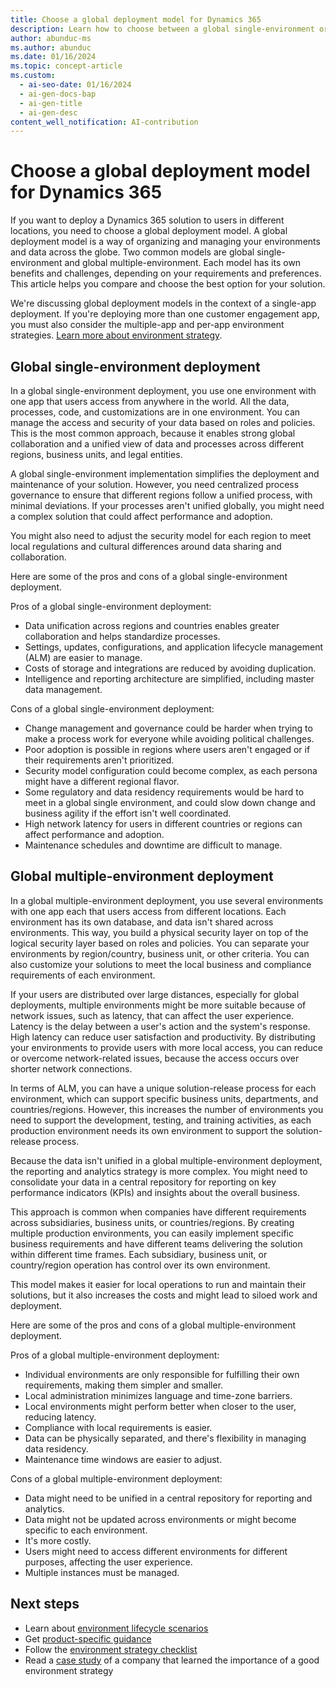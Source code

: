```yaml
---
title: Choose a global deployment model for Dynamics 365
description: Learn how to choose between a global single-environment or a global multiple-environment deployment model for your Dynamics 365 solution.
author: abunduc-ms
ms.author: abunduc
ms.date: 01/16/2024
ms.topic: concept-article
ms.custom:
  - ai-seo-date: 01/16/2024
  - ai-gen-docs-bap
  - ai-gen-title
  - ai-gen-desc
content_well_notification: AI-contribution
---
```


# Choose a global deployment model for Dynamics 365

If you want to deploy a Dynamics 365 solution to users in different locations, you need to choose a global deployment model. A global deployment model is a way of organizing and managing your environments and data across the globe. Two common models are global single-environment and global multiple-environment. Each model has its own benefits and challenges, depending on your requirements and preferences. This article helps you compare and choose the best option for your solution.

We're discussing global deployment models in the context of a single-app deployment. If you're deploying more than one customer engagement app, you must also consider the multiple-app and per-app environment strategies. [Learn more about environment strategy](environment-strategy-guidance-product.md#environment-app-strategy).

## Global single-environment deployment

In a global single-environment deployment, you use one environment with one app that users access from anywhere in the world. All the data, processes, code, and customizations are in one environment. You can manage the access and security of your data based on roles and policies. This is the most common approach, because it enables strong global collaboration and a unified view of data and processes across different regions, business units, and legal entities.

A global single-environment implementation simplifies the deployment and maintenance of your solution. However, you need centralized process governance to ensure that different regions follow a unified process, with minimal deviations. If your processes aren't unified globally, you might need a complex solution that could affect performance and adoption.

You might also need to adjust the security model for each region to meet local regulations and cultural differences around data sharing and collaboration.

Here are some of the pros and cons of a global single-environment deployment.

Pros of a global single-environment deployment:

- Data unification across regions and countries enables greater collaboration and helps standardize processes.
- Settings, updates, configurations, and application lifecycle management (ALM) are easier to manage.
- Costs of storage and integrations are reduced by avoiding duplication.
- Intelligence and reporting architecture are simplified, including master data management.

Cons of a global single-environment deployment:

- Change management and governance could be harder when trying to make a process work for everyone while avoiding political challenges.
- Poor adoption is possible in regions where users aren't engaged or if their requirements aren't prioritized.
- Security model configuration could become complex, as each persona might have a different regional flavor.
- Some regulatory and data residency requirements would be hard to meet in a global single environment, and could slow down change and business agility if the effort isn't well coordinated.
- High network latency for users in different countries or regions can affect performance and adoption.
- Maintenance schedules and downtime are difficult to manage.

## Global multiple-environment deployment

In a global multiple-environment deployment, you use several environments with one app each that users access from different locations. Each environment has its own database, and data isn't shared across environments. This way, you build a physical security layer on top of the logical security layer based on roles and policies. You can separate your environments by region/country, business unit, or other criteria. You can also customize your solutions to meet the local business and compliance requirements of each environment.

If your users are distributed over large distances, especially for global deployments, multiple environments might be more suitable because of network issues, such as latency, that can affect the user experience. Latency is the delay between a user's action and the system's response. High latency can reduce user satisfaction and productivity. By distributing your environments to provide users with more local access, you can reduce or overcome network-related issues, because the access occurs over shorter network connections.

In terms of ALM, you can have a unique solution-release process for each environment, which can support specific business units, departments, and countries/regions. However, this increases the number of environments you need to support the development, testing, and training activities, as each production environment needs its own environment to support the solution-release process.

Because the data isn't unified in a global multiple-environment deployment, the reporting and analytics strategy is more complex. You might need to consolidate your data in a central repository for reporting on key performance indicators (KPIs) and insights about the overall business.

This approach is common when companies have different requirements across subsidiaries, business units, or countries/regions. By creating multiple production environments, you can easily implement specific business requirements and have different teams delivering the solution within different time frames. Each subsidiary, business unit, or country/region operation has control over its own environment.

This model makes it easier for local operations to run and maintain their solutions, but it also increases the costs and might lead to siloed work and deployment.

Here are some of the pros and cons of a global multiple-environment deployment.

Pros of a global multiple-environment deployment:

- Individual environments are only responsible for fulfilling their own requirements, making them simpler and smaller.
- Local administration minimizes language and time-zone barriers.
- Local environments might perform better when closer to the user, reducing latency.
- Compliance with local requirements is easier.
- Data can be physically separated, and there's flexibility in managing data residency.
- Maintenance time windows are easier to adjust.

Cons of a global multiple-environment deployment:

- Data might need to be unified in a central repository for reporting and analytics.
- Data might not be updated across environments or might become specific to each environment.
- It's more costly.
- Users might need to access different environments for different purposes, affecting the user experience.
- Multiple instances must be managed.

## Next steps

- Learn about [environment lifecycle scenarios](environment-strategy-lifecycle-scenarios.md)
- Get [product-specific guidance](environment-strategy-guidance-product.md)
- Follow the [environment strategy checklist](environment-strategy-checklist.md)
- Read a [case study](environment-strategy-case-study.md) of a company that learned the importance of a good environment strategy

